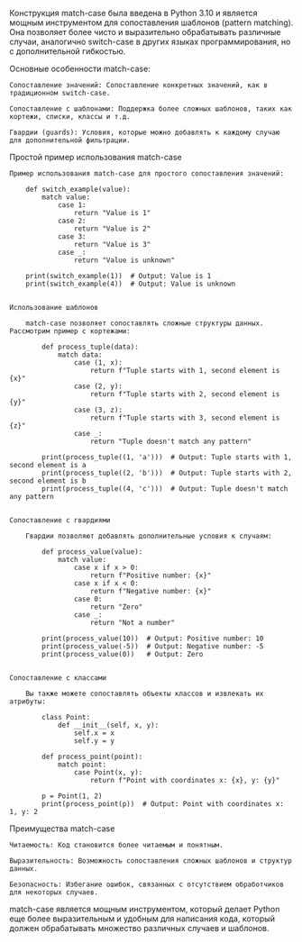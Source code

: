 

Конструкция match-case была введена в Python 3.10 и является мощным инструментом для сопоставления 
шаблонов (pattern matching). Она позволяет более чисто и выразительно обрабатывать различные случаи, 
аналогично switch-case в других языках программирования, но с дополнительной гибкостью.


Основные особенности match-case:

    Сопоставление значений: Сопоставление конкретных значений, как в традиционном switch-case.

    Сопоставление с шаблонами: Поддержка более сложных шаблонов, таких как кортежи, списки, классы и т.д.

    Гвардии (guards): Условия, которые можно добавлять к каждому случаю для дополнительной фильтрации.


Простой пример использования match-case

    Пример использования match-case для простого сопоставления значений:
        
        def switch_example(value):
            match value:
                case 1:
                    return "Value is 1"
                case 2:
                    return "Value is 2"
                case 3:
                    return "Value is 3"
                case _:
                    return "Value is unknown"
        
        print(switch_example(1))  # Output: Value is 1
        print(switch_example(4))  # Output: Value is unknown


    Использование шаблонов

        match-case позволяет сопоставлять сложные структуры данных. Рассмотрим пример с кортежами:
            
            def process_tuple(data):
                match data:
                    case (1, x):
                        return f"Tuple starts with 1, second element is {x}"
                    case (2, y):
                        return f"Tuple starts with 2, second element is {y}"
                    case (3, z):
                        return f"Tuple starts with 3, second element is {z}"
                    case _:
                        return "Tuple doesn't match any pattern"
            
            print(process_tuple((1, 'a')))  # Output: Tuple starts with 1, second element is a
            print(process_tuple((2, 'b')))  # Output: Tuple starts with 2, second element is b
            print(process_tuple((4, 'c')))  # Output: Tuple doesn't match any pattern

    
    Сопоставление с гвардиями

        Гвардии позволяют добавлять дополнительные условия к случаям:
            
            def process_value(value):
                match value:
                    case x if x > 0:
                        return f"Positive number: {x}"
                    case x if x < 0:
                        return f"Negative number: {x}"
                    case 0:
                        return "Zero"
                    case _:
                        return "Not a number"
            
            print(process_value(10))  # Output: Positive number: 10
            print(process_value(-5))  # Output: Negative number: -5
            print(process_value(0))   # Output: Zero


    Сопоставление с классами

        Вы также можете сопоставлять объекты классов и извлекать их атрибуты:
            
            class Point:
                def __init__(self, x, y):
                    self.x = x
                    self.y = y
            
            def process_point(point):
                match point:
                    case Point(x, y):
                        return f"Point with coordinates x: {x}, y: {y}"
            
            p = Point(1, 2)
            print(process_point(p))  # Output: Point with coordinates x: 1, y: 2



Преимущества match-case

    Читаемость: Код становится более читаемым и понятным.

    Выразительность: Возможность сопоставления сложных шаблонов и структур данных.

    Безопасность: Избегание ошибок, связанных с отсутствием обработчиков для некоторых случаев.



match-case является мощным инструментом, который делает Python еще более выразительным и удобным для написания кода,
который должен обрабатывать множество различных случаев и шаблонов.
